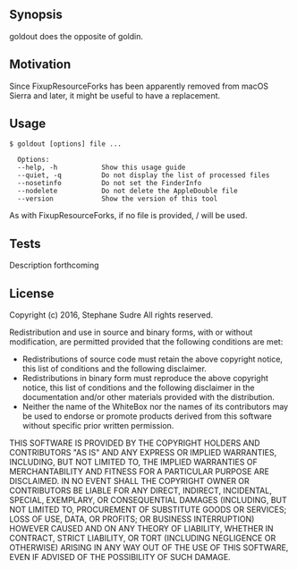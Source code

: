 ## Synopsis

goldout does the opposite of goldin.

## Motivation

Since FixupResourceForks has been apparently removed from macOS Sierra and later, it might be useful to have a replacement.

## Usage

	$ goldout [options] file ...
	
	  Options:
	  --help, -h           Show this usage guide
	  --quiet, -q          Do not display the list of processed files
	  --nosetinfo          Do not set the FinderInfo
	  --nodelete           Do not delete the AppleDouble file
	  --version            Show the version of this tool

As with FixupResourceForks, if no file is provided, / will be used.

## Tests

Description forthcoming

## License

Copyright (c) 2016, Stephane Sudre
All rights reserved.
 
Redistribution and use in source and binary forms, with or without modification, are permitted provided that the following conditions are met:
 
- Redistributions of source code must retain the above copyright notice, this list of conditions and the following disclaimer.
- Redistributions in binary form must reproduce the above copyright notice, this list of conditions and the following disclaimer in the documentation and/or other materials provided with the distribution.
- Neither the name of the WhiteBox nor the names of its contributors may be used to endorse or promote products derived from this software without specific prior written permission.
 
THIS SOFTWARE IS PROVIDED BY THE COPYRIGHT HOLDERS AND CONTRIBUTORS "AS IS" AND ANY EXPRESS OR IMPLIED WARRANTIES, INCLUDING, BUT NOT LIMITED TO, THE IMPLIED WARRANTIES OF MERCHANTABILITY AND FITNESS FOR A PARTICULAR PURPOSE ARE DISCLAIMED.  IN NO EVENT SHALL THE COPYRIGHT OWNER OR CONTRIBUTORS BE LIABLE FOR ANY DIRECT, INDIRECT, INCIDENTAL, SPECIAL, EXEMPLARY, OR CONSEQUENTIAL DAMAGES (INCLUDING, BUT NOT LIMITED TO, PROCUREMENT OF SUBSTITUTE GOODS OR SERVICES; LOSS OF USE, DATA, OR PROFITS; OR BUSINESS INTERRUPTION) HOWEVER CAUSED AND ON ANY THEORY OF LIABILITY, WHETHER IN CONTRACT, STRICT LIABILITY, OR TORT (INCLUDING NEGLIGENCE OR OTHERWISE) ARISING IN ANY WAY OUT OF THE USE OF THIS SOFTWARE, EVEN IF ADVISED OF THE POSSIBILITY OF SUCH DAMAGE.
 